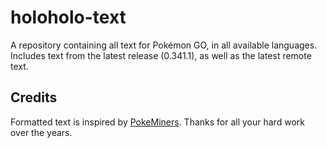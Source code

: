 # holoholo-text
A repository containing all text for Pokémon GO, in all available languages.  
Includes text from the latest release (0.341.1), as well as the latest remote text.

## Credits
Formatted text is inspired by [PokeMiners](https://github.com/PokeMiners). Thanks for all your hard work over the years.